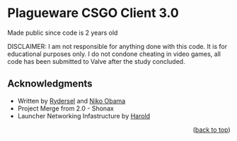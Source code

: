 # Plagueware CSGO Client 3.0

Made public since code is 2 years old

DISCLAIMER: I am not responsible for anything done with this code. It is for educational purposes only. I do not condone cheating in video games, all code has been submitted to Valve after the study concluded.

## Acknowledgments

* Written by [Rydersel](https://github.com/Rydersel) and [Niko Obama](https://github.com/nikoobama)
* Project Merge from 2.0 - Shonax
* Launcher Networking Infastructure by [Harold](https://github.com/ZECHEESELORD)

<p align="right">(<a href="#readme-top">back to top</a>)</p>
